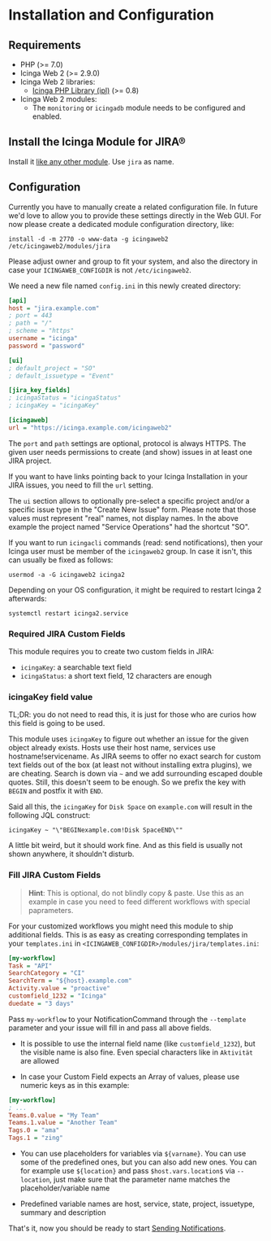 # Installation and Configuration

## Requirements

* PHP (>= 7.0)
* Icinga Web 2 (>= 2.9.0)
* Icinga Web 2 libraries:
  * [Icinga PHP Library (ipl)](https://github.com/Icinga/icinga-php-library) (>= 0.8)
* Icinga Web 2 modules:
  * The `monitoring` or `icingadb` module needs to be configured and enabled.

## Install the Icinga Module for JIRA®

Install it [like any other module](https://icinga.com/docs/icinga-web-2/latest/doc/08-Modules/#installation).
Use `jira` as name.

## Configuration

Currently you have to manually create a related configuration file. In future
we'd love to allow you to provide these settings directly in the Web GUI. For now
please create a dedicated module configuration directory, like:

    install -d -m 2770 -o www-data -g icingaweb2 /etc/icingaweb2/modules/jira

Please adjust owner and group to fit your system, and also the directory in case
your `ICINGAWEB_CONFIGDIR` is not `/etc/icingaweb2`.

We need a new file named `config.ini` in this newly created directory:

```ini
[api]
host = "jira.example.com"
; port = 443
; path = "/"
; scheme = "https"
username = "icinga"
password = "password"

[ui]
; default_project = "SO"
; default_issuetype = "Event"

[jira_key_fields]
; icingaStatus = "icingaStatus"
; icingaKey = "icingaKey"

[icingaweb]
url = "https://icinga.example.com/icingaweb2"
```

The `port` and `path` settings are optional, protocol is always HTTPS. The
given user needs permissions to create (and show) issues in at least one JIRA
project.

If you want to have links pointing back to your Icinga Installation in your
JIRA issues, you need to fill the `url` setting.

The `ui` section allows to optionally pre-select a specific project and/or a
specific issue type in the "Create New Issue" form. Please note that those
values must represent "real" names, not display names. In the above example
the project named "Service Operations" had the shortcut "SO".

If you want to run `icingacli` commands (read: send notifications), then your
Icinga user must be member of the `icingaweb2` group. In case it isn't, this
can usually be fixed as follows:

    usermod -a -G icingaweb2 icinga2

Depending on your OS configuration, it might be required to restart Icinga 2
afterwards:

    systemctl restart icinga2.service

### Required JIRA Custom Fields

This module requires you to create two custom fields in JIRA:

* `icingaKey`: a searchable text field
* `icingaStatus`: a short text field, 12 characters are enough

### icingaKey field value

TL;DR: you do not need to read this, it is just for those who are curios how
this field is going to be used.

This module uses `icingaKey` to figure out whether an issue for the given object
already exists. Hosts use their host name, services use hostname!servicename.
As JIRA seems to offer no exact search for custom text fields out of the box (at
least not without installing extra plugins), we are cheating. Search is down via
`~` and we add surrounding escaped double quotes. Still, this doesn't seem to be
enough. So we prefix the key with `BEGIN` and postfix it with `END`.

Said all this, the `icingaKey` for `Disk Space` on `example.com` will result in the
following JQL construct:

    icingaKey ~ "\"BEGINexample.com!Disk SpaceEND\""

A little bit weird, but it should work fine. And as this field is usually not
shown anywhere, it shouldn't disturb.

### Fill JIRA Custom Fields

> **Hint**: This is optional, do not blindly copy & paste. Use this as an
> example in case you need to feed different workflows with special paprameters.

For your customized workflows you might need this module to ship additional
fields. This is as easy as creating corresponding templates in your `templates.ini`
in `<ICINGAWEB_CONFIGDIR>/modules/jira/templates.ini`:

```ini
[my-workflow]
Task = "API"
SearchCategory = "CI"
SearchTerm = "${host}.example.com"
Activity.value = "proactive"
customfield_1232 = "Icinga"
duedate = "3 days"
```

Pass `my-workflow` to your NotificationCommand through the `--template` parameter
and your issue will fill in and pass all above fields.

* It is possible to use the internal field name (like `customfield_1232`), but
  the visible name is also fine. Even special characters like in `Aktivität` are
  allowed

* In case your Custom Field expects an Array of values, please use numeric keys
  as in this example:

```ini
[my-workflow]
; ...
Teams.0.value = "My Team"
Teams.1.value = "Another Team"
Tags.0 = "ama"
Tags.1 = "zing"
```

* You can use placeholders for variables via `${varname}`. You can use some of
  the predefined ones, but you can also add new ones. You can for example use
  `${location}` and pass `$host.vars.location$` via `--location`, just make sure
  that the parameter name matches the placeholder/variable name

* Predefined variable names are host, service, state, project, issuetype, summary
  and description

That's it, now you should be ready to start [Sending Notifications](10-Notifications.md).
